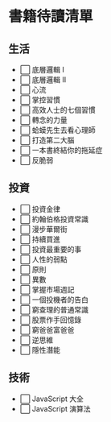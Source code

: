 # 書籍待讀清單

## 生活

- ⬜ 底層邏輯 I
- ⬜ 底層邏輯 II
- ⬜ 心流
- ⬜ 掌控習慣
- ⬜ 高效人士的七個習慣
- ⬜ 轉念的力量
- ⬜ 蛤蟆先生去看心理師
- ⬜ 打造第二大腦
- ⬜ 一本書終結你的拖延症
- ⬜ 反脆弱

## 投資

- ⬜ 投資金律
- ⬜ 約翰伯格投資常識
- ⬜ 漫步華爾街
- ⬜ 持續買進
- ⬜ 投資最重要的事
- ⬜ 人性的弱點
- ⬜ 原則
- ⬜ 異數
- ⬜ 掌握市場週記
- ⬜ 一個投機者的告白
- ⬜ 窮查理的普通常識
- ⬜ 股票作手回憶錄
- ⬜ 窮爸爸富爸爸
- ⬜ 逆思維
- ⬜ 隱性潛能

## 技術

- ⬜ JavaScript 大全
- ⬜ JavaScript 演算法
